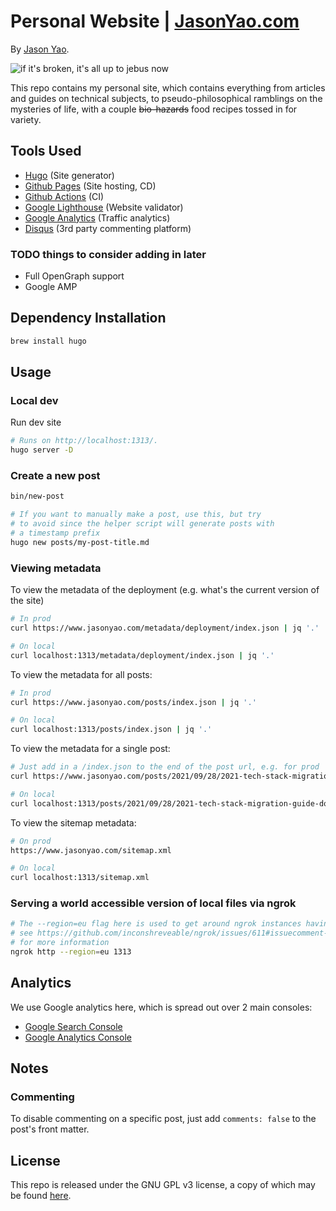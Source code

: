 # Personal Website | [JasonYao.com](https://www.jasonyao.com)
By [Jason Yao](https://github.com/JasonYao/).

![if it's broken, it's all up to jebus now](https://github.com/JasonYao/JasonYao.github.io/actions/workflows/main.yml/badge.svg?branch=source)

This repo contains my personal site, which contains everything from
articles and guides on technical subjects, to pseudo-philosophical
ramblings on the mysteries of life, with a couple ~~bio-hazards~~
food recipes tossed in for variety.

## Tools Used
- [Hugo](https://gohugo.io/) (Site generator)
- [Github Pages](https://pages.github.com/) (Site hosting, CD)
- [Github Actions](https://github.com/features/actions) (CI)
- [Google Lighthouse](#https://developers.google.com/web/tools/lighthouse/) (Website validator)
- [Google Analytics](https://analytics.google.com/) (Traffic analytics)
- [Disqus](https://disqus.com/) (3rd party commenting platform)

### TODO things to consider adding in later
- Full OpenGraph support
- Google AMP

## Dependency Installation
```sh
brew install hugo
```

## Usage
### Local dev
Run dev site
```sh
# Runs on http://localhost:1313/.
hugo server -D
```

### Create a new post
```sh
bin/new-post

# If you want to manually make a post, use this, but try
# to avoid since the helper script will generate posts with
# a timestamp prefix
hugo new posts/my-post-title.md
```

### Viewing metadata
To view the metadata of the deployment (e.g. what's the current version of the site)

```sh
# In prod
curl https://www.jasonyao.com/metadata/deployment/index.json | jq '.'

# On local
curl localhost:1313/metadata/deployment/index.json | jq '.'
```

To view the metadata for all posts:

```sh
# In prod
curl https://www.jasonyao.com/posts/index.json | jq '.'

# On local
curl localhost:1313/posts/index.json | jq '.'
```

To view the metadata for a single post:
```sh
# Just add in a /index.json to the end of the post url, e.g. for prod
curl https://www.jasonyao.com/posts/2021/09/28/2021-tech-stack-migration-guide-domains/index.json | jq '.'

# On local
curl localhost:1313/posts/2021/09/28/2021-tech-stack-migration-guide-domains/index.json | jq '.'
```

To view the sitemap metadata:
```sh
# On prod
https://www.jasonyao.com/sitemap.xml

# On local
curl localhost:1313/sitemap.xml
```

### Serving a world accessible version of local files via ngrok
```sh
# The --region=eu flag here is used to get around ngrok instances having issues,
# see https://github.com/inconshreveable/ngrok/issues/611#issuecomment-688796415
# for more information
ngrok http --region=eu 1313
```

## Analytics
We use Google analytics here, which is spread out over 2 main consoles:
- [Google Search Console](https://search.google.com/search-console?utm_source=about-page&resource_id=https://www.jasonyao.com/)
- [Google Analytics Console](https://analytics.google.com/analytics/web/#/a99838993w146543783p151312757/admin/property/settings)

## Notes
### Commenting
To disable commenting on a specific post,
just add `comments: false` to the post's
front matter.

## License
This repo is released under the GNU GPL v3 license,
a copy of which may be found [here](LICENSE).
